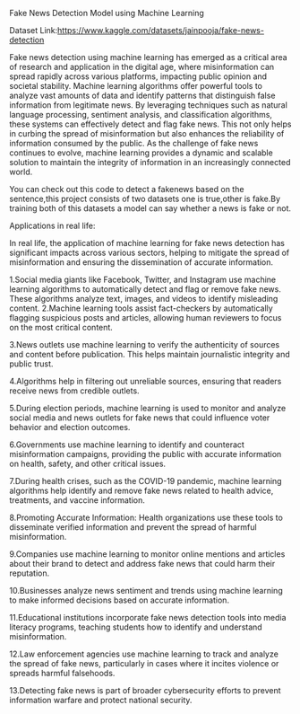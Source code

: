 Fake News Detection Model using Machine Learning

Dataset Link:https://www.kaggle.com/datasets/jainpooja/fake-news-detection

Fake news detection using machine learning has emerged as a critical area of research and application in the digital age, where misinformation can spread rapidly across various platforms, impacting public opinion and societal stability. Machine learning algorithms offer powerful tools to analyze vast amounts of data and identify patterns that distinguish false information from legitimate news. 
By leveraging techniques such as natural language processing, sentiment analysis, and classification algorithms, these systems can effectively detect and flag fake news. 
This not only helps in curbing the spread of misinformation but also enhances the reliability of information consumed by the public. 
As the challenge of fake news continues to evolve, machine learning provides a dynamic and scalable solution to maintain the integrity of information in an increasingly connected world.

You can check out this code to detect a fakenews based on the sentence,this project consists of two datasets one is true,other is fake.By training both of this datasets a model can say whether a news is fake or not.

Applications in real life:

In real life, the application of machine learning for fake news detection has significant impacts across various sectors, helping to mitigate the spread of misinformation and ensuring the dissemination of accurate information.

1.Social media giants like Facebook, Twitter, and Instagram use machine learning algorithms to automatically detect and flag or remove fake news. These algorithms analyze text, images, and videos to identify misleading content.
2.Machine learning tools assist fact-checkers by automatically flagging suspicious posts and articles, allowing human reviewers to focus on the most critical content.

3.News outlets use machine learning to verify the authenticity of sources and content before publication. This helps maintain journalistic integrity and public trust.

4.Algorithms help in filtering out unreliable sources, ensuring that readers receive news from credible outlets.

5.During election periods, machine learning is used to monitor and analyze social media and news outlets for fake news that could influence voter behavior and election outcomes.

6.Governments use machine learning to identify and counteract misinformation campaigns, providing the public with accurate information on health, safety, and other critical issues.

7.During health crises, such as the COVID-19 pandemic, machine learning algorithms help identify and remove fake news related to health advice, treatments, and vaccine information.

8.Promoting Accurate Information: Health organizations use these tools to disseminate verified information and prevent the spread of harmful misinformation.

9.Companies use machine learning to monitor online mentions and articles about their brand to detect and address fake news that could harm their reputation.

10.Businesses analyze news sentiment and trends using machine learning to make informed decisions based on accurate information.

11.Educational institutions incorporate fake news detection tools into media literacy programs, teaching students how to identify and understand misinformation.

12.Law enforcement agencies use machine learning to track and analyze the spread of fake news, particularly in cases where it incites violence or spreads harmful falsehoods.

13.Detecting fake news is part of broader cybersecurity efforts to prevent information warfare and protect national security.
